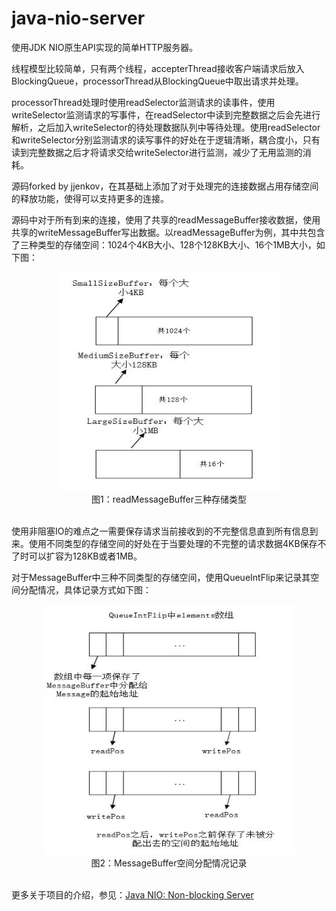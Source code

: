 # java-nio-server  
使用JDK NIO原生API实现的简单HTTP服务器。   

线程模型比较简单，只有两个线程，accepterThread接收客户端请求后放入BlockingQueue，processorThread从BlockingQueue中取出请求并处理。  

processorThread处理时使用readSelector监测请求的读事件，使用writeSelector监测请求的写事件，在readSelector中读到完整数据之后会先进行解析，之后加入writeSelector的待处理数据队列中等待处理。使用readSelector和writeSelector分别监测请求的读写事件的好处在于逻辑清晰，耦合度小，只有读到完整数据之后才将请求交给writeSelector进行监测，减少了无用监测的消耗。  

源码forked by jjenkov，在其基础上添加了对于处理完的连接数据占用存储空间的释放功能，使得可以支持更多的连接。  

源码中对于所有到来的连接，使用了共享的readMessageBuffer接收数据，使用共享的writeMessageBuffer写出数据。以readMessageBuffer为例，其中共包含了三种类型的存储空间：1024个4KB大小、128个128KB大小、16个1MB大小，如下图：  

<div align=center><img src="/img/selectBufferSize.jpg" width="350" height="350" alt="readMessageBuffer三种存储类型" /></div>
<div align=center>图1：readMessageBuffer三种存储类型</div></br>    

使用非阻塞IO的难点之一需要保存请求当前接收到的不完整信息直到所有信息到来。使用不同类型的存储空间的好处在于当要处理的不完整的请求数据4KB保存不了时可以扩容为128KB或者1MB。   

对于MessageBuffer中三种不同类型的存储空间，使用QueueIntFlip来记录其空间分配情况，具体记录方式如下图：     

<div align=center><img src="/img/QueueIntFlip.jpg" width="400" height="400" alt="MessageBuffer空间分配情况记录" /></div>
<div align=center>图2：MessageBuffer空间分配情况记录</div>        

  
更多关于项目的介绍，参见：[Java NIO: Non-blocking Server](http://tutorials.jenkov.com/java-nio/non-blocking-server.html)   
